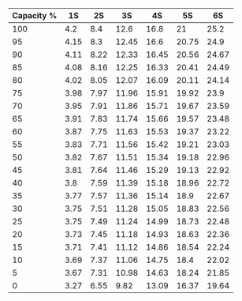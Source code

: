 <!--
 Copyright (c) 2024 David Such
 
 This software is released under the MIT License.
 https://opensource.org/licenses/MIT
-->

| Capacity % | 1S  | 2S  | 3S   | 4S   | 5S   | 6S   |
|------------|-----|-----|------|------|------|------|
| 100        | 4.2 | 8.4 | 12.6 | 16.8 | 21   | 25.2 |
| 95         | 4.15| 8.3 | 12.45| 16.6 | 20.75| 24.9 |
| 90         | 4.11| 8.22| 12.33| 16.45| 20.56| 24.67|
| 85         | 4.08| 8.16| 12.25| 16.33| 20.41| 24.49|
| 80         | 4.02| 8.05| 12.07| 16.09| 20.11| 24.14|
| 75         | 3.98| 7.97| 11.96| 15.91| 19.92| 23.9 |
| 70         | 3.95| 7.91| 11.86| 15.71| 19.67| 23.59|
| 65         | 3.91| 7.83| 11.74| 15.66| 19.57| 23.48|
| 60         | 3.87| 7.75| 11.63| 15.53| 19.37| 23.22|
| 55         | 3.83| 7.71| 11.56| 15.42| 19.21| 23.03|
| 50         | 3.82| 7.67| 11.51| 15.34| 19.18| 22.96|
| 45         | 3.81| 7.64| 11.46| 15.29| 19.13| 22.92|
| 40         | 3.8 | 7.59| 11.39| 15.18| 18.96| 22.72|
| 35         | 3.77| 7.57| 11.36| 15.14| 18.9 | 22.67|
| 30         | 3.75| 7.51| 11.28| 15.05| 18.83| 22.56|
| 25         | 3.75| 7.49| 11.24| 14.99| 18.73| 22.48|
| 20         | 3.73| 7.45| 11.18| 14.93| 18.63| 22.36|
| 15         | 3.71| 7.41| 11.12| 14.86| 18.54| 22.24|
| 10         | 3.69| 7.37| 11.06| 14.75| 18.4 | 22.02|
| 5          | 3.67| 7.31| 10.98| 14.63| 18.24| 21.85|
| 0          | 3.27| 6.55| 9.82 | 13.09| 16.37| 19.64|